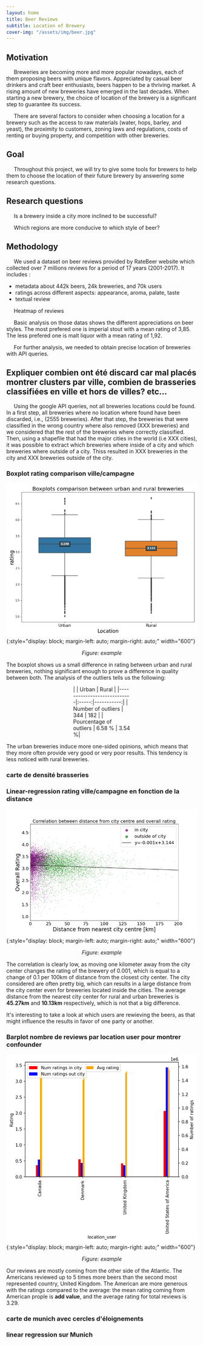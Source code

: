 ```yaml
---
layout: home
title: Beer Reviews
subtitle: Location of Brewery
cover-img: "/assets/img/beer.jpg"
---
```


## Motivation

&nbsp;&nbsp;&nbsp;&nbsp; Breweries are becoming more and more popular nowadays, each of them proposing beers with unique flavors. Appreciated by casual beer drinkers and craft beer enthusiasts, beers happen to be a thriving market. A rising amount of new breweries have emerged in the last decades. When starting a new brewery, the choice of location of the brewery is a significant step to guarantee its success.  

&nbsp;&nbsp;&nbsp;&nbsp; There are several factors to consider when choosing a location for a brewery such as the access to raw materials (water, hops, barley, and yeast), the proximity to customers, zoning laws and regulations, costs of renting or buying property, and competition with other breweries.  

## Goal

&nbsp;&nbsp;&nbsp;&nbsp; Throughout this project, we will try to give some tools for brewers to help them to choose the location of their future brewery by answering some research questions.

## Research questions

&nbsp;&nbsp;&nbsp;&nbsp; Is a brewery inside a city more inclined to be successful?

&nbsp;&nbsp;&nbsp;&nbsp; Which regions are more conducive to which style of beer?

## Methodology

&nbsp;&nbsp;&nbsp;&nbsp; We used a dataset on beer reviews provided by RateBeer website which collected over 7 millions reviews for a period of 17 years (2001-2017). It includes :
- metadata about 442k beers, 24k breweries, and 70k users
- ratings across different aspects: appearance, aroma, palate, taste
- textual review

&nbsp;&nbsp;&nbsp;&nbsp; Heatmap of reviews

<div class="flourish-embed flourish-heatmap" data-src="visualisation/12245524"><script src="https://public.flourish.studio/resources/embed.js"></script></div>

&nbsp;&nbsp;&nbsp;&nbsp; Basic analysis on those datas shows the different appreciations on beer styles. The most prefered one is imperial stout with a mean rating of 3,85. The less prefered one is malt liquor with a mean rating of 1,92.

<div class="flourish-embed flourish-chart" data-src="visualisation/12232997"><script src="https://public.flourish.studio/resources/embed.js"></script></div>

&nbsp;&nbsp;&nbsp;&nbsp; For further analysis, we needed to obtain precise location of breweries with API queries. 

<div class="flourish-embed flourish-map" data-src="visualisation/12253983"><script src="https://public.flourish.studio/resources/embed.js"></script></div>

## Expliquer combien ont été discard car mal placés montrer clusters par ville, combien de brasseries classifiées en ville et hors de villes? etc… 
&nbsp;&nbsp;&nbsp;&nbsp; Using the google API queries, not all breweries locations could be found. In a first step, all breweries where no location where found have been discarded, i.e., (2555 breweries). After that step, the breweries that were classified in the wrong country where also removed (XXX breweries) and we considered that the rest of the breweries where correctly classified. Then, using a shapefile that had the major cities in the world (i.e XXX cities), it was possible to extract which breweries where inside of a city and which breweries where outside of a city. Thiss resulted in XXX breweries in the city and XXX breweries outside of the city.



### Boxplot rating comparison ville/campagne


![ Image description ](./images/boxplots_comparison.png){:style="display: block; margin-left: auto; margin-right: auto;" width="600"}
<center><i>Figure: example</i></center>

The boxplot shows us a small difference in rating between urban and rural breweries, nothing significant enough to prove a difference in quality between both. The analysis of the outliers tells us the following:

<div style="margin-left: auto;
            margin-right: auto;
            width: 30%">            
|                            | Urban | Rural      |
|----------------------------|:-----:|-----------:|
| Number of outliers         |  344 |        182 |
| Pourcentage of outliers    |  6.58 % |          3.54 %|
  
</div>

The urban breweries induce more one-sided opinions, which means that they more often provide very good or very poor results. This tendency is less noticed with rural breweries.


### carte de densité brasseries

### Linear-regression rating ville/campagne en fonction de la distance
![ Image description ](./images/Correlation_city_center_rating.png){:style="display: block; margin-left: auto; margin-right: auto;" width="600"}
<center><i>Figure: example</i></center>

The correlation is clearly low, as moving one kilometer away from the city center changes the rating of the brewery of 0.001, which is equal to a change of 0.1 per 100km of distance from the closest city center. The city considered are often pretty big, which can results in a large distance from the city center even for breweries located inside the cities. The average distance from the nearest city center for rural and urban breweries is **45.27km** and **10.13km** respectively, which is not that a big difference.  

It's interesting to take a look at which users are rewieving the beers, as that might influence the results in favor of one party or another.

### Barplot nombre de reviews par location user pour montrer confounder
![ Image description ](./images/plot_cofounder.png){:style="display: block; margin-left: auto; margin-right: auto;" width="600"}
<center><i>Figure: example</i></center>

Our reviews are mostly coming from the other side of the Atlantic. The Americans reviewed up to 5 times more beers than the second most represented country, United Kingdom. The American are more generous with the ratings compared to the average: the mean rating coming from American prople is **add value**, and the average rating for total reviews is 3.29.


### carte de munich avec cercles d'éloignements
### linear regression sur Munich

